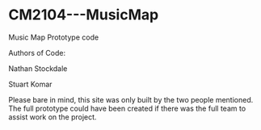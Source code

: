 # CM2104---MusicMap
Music Map Prototype code

Authors of Code: 

Nathan Stockdale

Stuart Komar


Please bare in mind, this site was only built by the two people mentioned. The full prototype
could have been created if there was the full team to assist work on the project.

